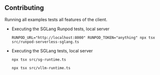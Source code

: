 ## Contributing

Running all examples tests all features of the client.

- Executing the SGLang Runpod tests, local server

  `RUNPOD_URL="http://localhost:8000" RUNPOD_TOKEN="anything" npx tsx  src/runpod-serverless-sglang.ts`

- Executing the SGLang tests, local server

  `npx tsx src/sg-runtime.ts`

  `npx tsx src/vllm-runtime.ts`

